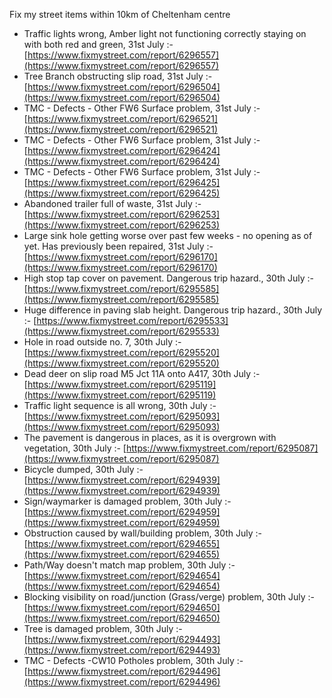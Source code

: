 Fix my street items within 10km of Cheltenham centre

<!-- fix_marker starts -->

- Traffic lights wrong, Amber light not functioning correctly staying on with both red and green, 31st July :- [https://www.fixmystreet.com/report/6296557](https://www.fixmystreet.com/report/6296557)
- Tree Branch obstructing slip road, 31st July :- [https://www.fixmystreet.com/report/6296504](https://www.fixmystreet.com/report/6296504)
- TMC - Defects - Other FW6  Surface problem, 31st July :- [https://www.fixmystreet.com/report/6296521](https://www.fixmystreet.com/report/6296521)
- TMC - Defects - Other FW6  Surface problem, 31st July :- [https://www.fixmystreet.com/report/6296424](https://www.fixmystreet.com/report/6296424)
- TMC - Defects - Other FW6  Surface problem, 31st July :- [https://www.fixmystreet.com/report/6296425](https://www.fixmystreet.com/report/6296425)
- Abandoned trailer full of waste, 31st July :- [https://www.fixmystreet.com/report/6296253](https://www.fixmystreet.com/report/6296253)
- Large sink hole getting worse over past few weeks - no opening as of yet. Has previously been repaired, 31st July :- [https://www.fixmystreet.com/report/6296170](https://www.fixmystreet.com/report/6296170)
- High stop tap cover on pavement. Dangerous trip hazard., 30th July :- [https://www.fixmystreet.com/report/6295585](https://www.fixmystreet.com/report/6295585)
- Huge difference in paving slab height. Dangerous trip hazard., 30th July :- [https://www.fixmystreet.com/report/6295533](https://www.fixmystreet.com/report/6295533)
- Hole in road outside no. 7, 30th July :- [https://www.fixmystreet.com/report/6295520](https://www.fixmystreet.com/report/6295520)
- Dead deer on slip road M5 Jct 11A onto A417, 30th July :- [https://www.fixmystreet.com/report/6295119](https://www.fixmystreet.com/report/6295119)
- Traffic light sequence is all wrong, 30th July :- [https://www.fixmystreet.com/report/6295093](https://www.fixmystreet.com/report/6295093)
- The pavement is dangerous in places, as it is overgrown with vegetation, 30th July :- [https://www.fixmystreet.com/report/6295087](https://www.fixmystreet.com/report/6295087)
- Bicycle dumped, 30th July :- [https://www.fixmystreet.com/report/6294939](https://www.fixmystreet.com/report/6294939)
- Sign/waymarker is damaged problem, 30th July :- [https://www.fixmystreet.com/report/6294959](https://www.fixmystreet.com/report/6294959)
- Obstruction caused by wall/building problem, 30th July :- [https://www.fixmystreet.com/report/6294655](https://www.fixmystreet.com/report/6294655)
- Path/Way doesn't match map problem, 30th July :- [https://www.fixmystreet.com/report/6294654](https://www.fixmystreet.com/report/6294654)
- Blocking visibility on road/junction (Grass/verge) problem, 30th July :- [https://www.fixmystreet.com/report/6294650](https://www.fixmystreet.com/report/6294650)
- Tree is damaged problem, 30th July :- [https://www.fixmystreet.com/report/6294493](https://www.fixmystreet.com/report/6294493)
- TMC - Defects -CW10 Potholes problem, 30th July :- [https://www.fixmystreet.com/report/6294496](https://www.fixmystreet.com/report/6294496)

<!-- fix_marker ends -->